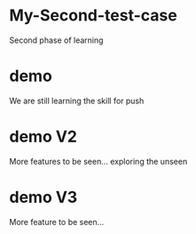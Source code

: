# My-Second-test-case
Second phase of learning

# demo
We are still learning the skill for push

# demo V2
More features to be seen...
exploring the unseen


# demo V3 
More feature to be seen...
